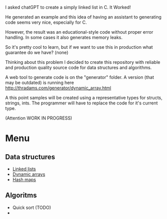 
I asked chatGPT to create a simply linked list in C. It Worked!

He generated an example and this idea of having an assistant to generating code 
seems very nice, especially for C. 

However, the result was an educational-style code without proper error handling. 
In some cases it also generates memory leaks.

So it's pretty cool to learn, but if we want to use this in production what 
guarantee do we have? (none)

Thinking about this problem I decided to create this repository with reliable and 
production quality source code for data structures and algorithms. 

A web tool to generate code is on the "generator" folder.
A version (that may be outdated) is running here http://thradams.com/generator/dynamic_array.html

A this point samples will be created using a representative types for structs, strings,
ints.  The programmer will have to replace the code for it's current type.


(Attention WORK IN PROGRESS)

# Menu

## Data structures

* [Linked lists](linked_lists.md)
* [Dynamic arrays](dynamic_arrays.md)
* [Hash maps](hashmaps.md)

## Algoritms

* Quick sort (TODO)
* 

